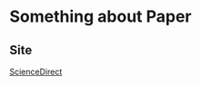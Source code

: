 Something about Paper
====================

## Site

[ScienceDirect](https://www.sciencedirect.com 'click me!')
